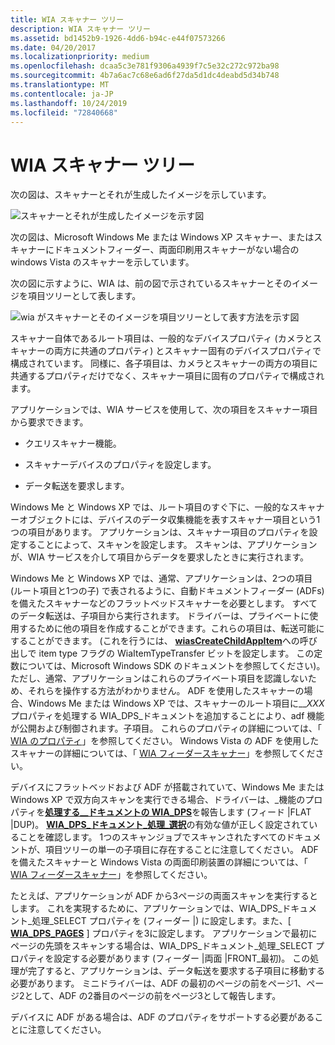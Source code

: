 ```yaml
---
title: WIA スキャナー ツリー
description: WIA スキャナー ツリー
ms.assetid: bd1452b9-1926-4dd6-b94c-e44f07573266
ms.date: 04/20/2017
ms.localizationpriority: medium
ms.openlocfilehash: dcaa5c3e781f9306a4939f7c5e32c272c972ba98
ms.sourcegitcommit: 4b7a6ac7c68e6ad6f27da5d1dc4deabd5d34b748
ms.translationtype: MT
ms.contentlocale: ja-JP
ms.lasthandoff: 10/24/2019
ms.locfileid: "72840668"
---
```

# <a name="wia-scanner-tree"></a>WIA スキャナー ツリー





次の図は、スキャナーとそれが生成したイメージを示しています。

![スキャナーとそれが生成したイメージを示す図](images/art-scanner.png)

次の図は、Microsoft Windows Me または Windows XP スキャナー、またはスキャナーにドキュメントフィーダー、両面印刷用スキャナーがない場合の windows Vista のスキャナーを示しています。

次の図に示すように、WIA は、前の図で示されているスキャナーとそのイメージを項目ツリーとして表します。

![wia がスキャナーとそのイメージを項目ツリーとして表す方法を示す図](images/art-4.png)

スキャナー自体であるルート項目は、一般的なデバイスプロパティ (カメラとスキャナーの両方に共通のプロパティ) とスキャナー固有のデバイスプロパティで構成されています。 同様に、各子項目は、カメラとスキャナーの両方の項目に共通するプロパティだけでなく、スキャナー項目に固有のプロパティで構成されます。

アプリケーションでは、WIA サービスを使用して、次の項目をスキャナー項目から要求できます。

-   クエリスキャナー機能。

-   スキャナーデバイスのプロパティを設定します。

-   データ転送を要求します。

Windows Me と Windows XP では、ルート項目のすぐ下に、一般的なスキャナーオブジェクトには、デバイスのデータ収集機能を表すスキャナー項目という1つの項目があります。 アプリケーションは、スキャナー項目のプロパティを設定することによって、スキャンを設定します。 スキャンは、アプリケーションが、WIA サービスを介して項目からデータを要求したときに実行されます。

Windows Me と Windows XP では、通常、アプリケーションは、2つの項目 (ルート項目と1つの子) で表されるように、自動ドキュメントフィーダー (ADFs) を備えたスキャナーなどのフラットベッドスキャナーを必要とします。 すべてのデータ転送は、子項目から実行されます。 ドライバーは、プライベートに使用するために他の項目を作成することができます。これらの項目は、転送可能にすることができます。 (これを行うには、 [**wiasCreateChildAppItem**](https://docs.microsoft.com/windows-hardware/drivers/ddi/wiamdef/nf-wiamdef-wiascreatechildappitem)への呼び出しで item type フラグの WiaItemTypeTransfer ビットを設定します。 この定数については、Microsoft Windows SDK のドキュメントを参照してください)。ただし、通常、アプリケーションはこれらのプライベート項目を認識しないため、それらを操作する方法がわかりません。 ADF を使用したスキャナーの場合、Windows Me または Windows XP では、スキャナーのルート項目に\_\_*XXX*プロパティを処理する WIA\_DPS\_ドキュメントを追加することにより、adf 機能が公開および制御されます。子項目。 これらのプロパティの詳細については、「 [WIA のプロパティ](https://docs.microsoft.com/windows-hardware/drivers/image/wia-properties)」を参照してください。 Windows Vista の ADF を使用したスキャナーの詳細については、「 [WIA フィーダースキャナー](wia-feeder-scanners.md)」を参照してください。

デバイスにフラットベッドおよび ADF が搭載されていて、Windows Me または Windows XP で双方向スキャンを実行できる場合、ドライバーは、\_機能のプロパティを[**処理する\_\_ドキュメントの WIA\_DPS**](https://docs.microsoft.com/windows-hardware/drivers/image/wia-dps-document-handling-capabilities)を報告します (フィード |FLAT |DUP)。 [**WIA\_DPS\_ドキュメント\_処理\_選択**](https://docs.microsoft.com/windows-hardware/drivers/image/wia-dps-document-handling-select)の有効な値が正しく設定されていることを確認します。 1つのスキャンジョブでスキャンされたすべてのドキュメントが、項目ツリーの単一の子項目に存在することに注意してください。 ADF を備えたスキャナーと Windows Vista の両面印刷装置の詳細については、「 [WIA フィーダースキャナー](wia-feeder-scanners.md)」を参照してください。

たとえば、アプリケーションが ADF から3ページの両面スキャンを実行するとします。 これを実現するために、アプリケーションでは、WIA\_DPS\_ドキュメント\_処理\_SELECT プロパティを (フィーダー |) に設定します。また、[ [**WIA\_DPS\_PAGES**](https://docs.microsoft.com/windows-hardware/drivers/image/wia-dps-pages) ] プロパティを3に設定します。 アプリケーションで最初にページの先頭をスキャンする場合は、WIA\_DPS\_ドキュメント\_処理\_SELECT プロパティを設定する必要があります (フィーダー |両面 |FRONT\_最初)。 この処理が完了すると、アプリケーションは、データ転送を要求する子項目に移動する必要があります。 ミニドライバーは、ADF の最初のページの前をページ1、ページ2として、ADF の2番目のページの前をページ3として報告します。

デバイスに ADF がある場合は、ADF のプロパティをサポートする必要があることに注意してください。

 

 




